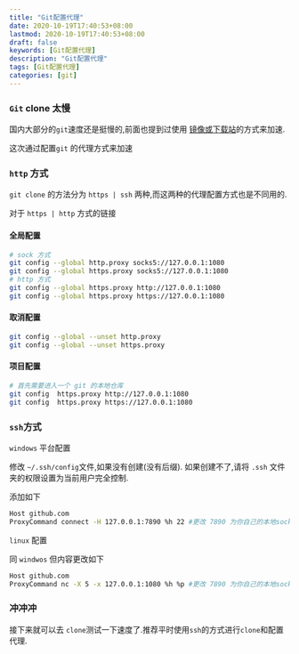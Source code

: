 ```yaml
---
title: "Git配置代理"
date: 2020-10-19T17:40:53+08:00
lastmod: 2020-10-19T17:40:53+08:00
draft: false
keywords: [Git配置代理]
description: "Git配置代理"
tags: [Git配置代理]
categories: [git]
---
```


### `Git` clone 太慢

国内大部分的`git`速度还是挺慢的,前面也提到过使用 [镜像或下载站](https://www.caoayu.xyz/post/github-fast/)的方式来加速.

这次通过配置`git` 的代理方式来加速

### `http` 方式

`git clone`   的方法分为 `https | ssh` 两种,而这两种的代理配置方式也是不同用的.

对于 `https | http` 方式的链接

#### 全局配置

```bash
# sock 方式
git config --global http.proxy socks5://127.0.0.1:1080
git config --global https.proxy socks5://127.0.0.1:1080
# http 方式
git config --global https.proxy http://127.0.0.1:1080
git config --global https.proxy https://127.0.0.1:1080
```

#### 取消配置

```bash
git config --global --unset http.proxy
git config --global --unset https.proxy
```

#### 项目配置

```bash
# 首先需要进入一个 git 的本地仓库
git config  https.proxy http://127.0.0.1:1080
git config  https.proxy https://127.0.0.1:1080
```

### `ssh`方式

`windows` 平台配置

修改 `~/.ssh/config`文件,如果没有创建(没有后缀). 如果创建不了,请将 `.ssh` 文件夹的权限设置为当前用户完全控制.

添加如下

```bash
Host github.com
ProxyCommand connect -H 127.0.0.1:7890 %h 22 #更改 7890 为你自己的本地socks5代理端口
```

`linux`  配置

同 `windwos` 但内容更改如下

```bash
Host github.com
ProxyCommand nc -X 5 -x 127.0.0.1:1080 %h %p #更改 7890 为你自己的本地socks5代理端口
```



### 冲冲冲

接下来就可以去 `clone`测试一下速度了.推荐平时使用`ssh`的方式进行`clone`和配置代理.